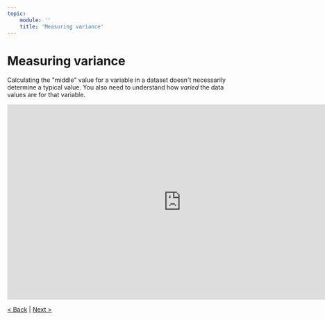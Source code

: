 ```yaml
---
topic:
    module: ''
    title: 'Measuring variance'
---
```


# Measuring variance

Calculating the "middle" value for a variable in a dataset doesn't necessarily determine a typical value. You also need to understand how *varied* the data values are for that variable.

<iframe width="800" height="450" src="https://www.youtube.com/embed/O0UQ8lzuENo" title="Measuring variance" frameborder="0" allow="accelerometer; autoplay; clipboard-write; encrypted-media; gyroscope; picture-in-picture" allowfullscreen></iframe>

[< Back](./04-01-central-tendency.md) | [Next >](./04-03-distributions.md)
